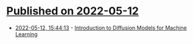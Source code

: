 # [Published on 2022-05-12](index.md)

* [2022-05-12, 15:44:13](https://news.ycombinator.com/item?id=31355812) - [Introduction to Diffusion Models for Machine Learning](https://www.assemblyai.com/blog/diffusion-models-for-machine-learning-introduction/)
